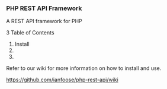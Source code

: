 ### PHP REST API Framework

A REST API framework for PHP

3 Table of Contents
1. Install
2.
3.

Refer to our wiki for more information on how to install and use.

https://github.com/ianfoose/php-rest-api/wiki
